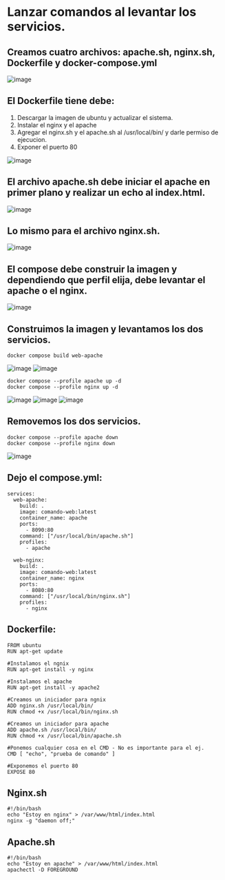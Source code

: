 # Lanzar comandos al levantar los servicios.
## Creamos cuatro archivos: apache.sh, nginx.sh, Dockerfile y docker-compose.yml
![image](https://github.com/julianzanetti/Docker-Udemy/assets/134458575/a8425ce8-90d7-48dc-98f4-2bfa157876ef)

## El Dockerfile tiene debe:
1. Descargar la imagen de ubuntu y actualizar el sistema.
2. Instalar el nginx y el apache
3. Agregar el nginx.sh y el apache.sh al /usr/local/bin/ y darle permiso de ejecucion.
4. Exponer el puerto 80

![image](https://github.com/julianzanetti/Docker-Udemy/assets/134458575/cfc97aa0-f785-4aeb-ace1-3da71146a61f)

## El archivo apache.sh debe iniciar el apache en primer plano y realizar un echo al index.html.
![image](https://github.com/julianzanetti/Docker-Udemy/assets/134458575/d859f056-8af7-441f-a85d-0b69e0432a2a)

## Lo mismo para el archivo nginx.sh.
![image](https://github.com/julianzanetti/Docker-Udemy/assets/134458575/7aa8b86b-7b39-4c4c-a2cb-a5a824f0b4c4)

## El compose debe construir la imagen y dependiendo que perfil elija, debe levantar el apache o el nginx.
![image](https://github.com/julianzanetti/Docker-Udemy/assets/134458575/8dab2bb1-9968-476a-b7e5-c020995645a3)

## Construimos la imagen y levantamos los dos servicios.
```
docker compose build web-apache
```
![image](https://github.com/julianzanetti/Docker-Udemy/assets/134458575/55cdbc27-d51c-4f80-97a6-f16102d98430)
![image](https://github.com/julianzanetti/Docker-Udemy/assets/134458575/5fbde156-79a3-4cc0-aa75-70dea082e590)

```
docker compose --profile apache up -d
docker compose --profile nginx up -d
```
![image](https://github.com/julianzanetti/Docker-Udemy/assets/134458575/097fe7c5-bd2c-4c27-b78a-5f352cad4b2f)
![image](https://github.com/julianzanetti/Docker-Udemy/assets/134458575/7611da92-d1ff-4887-88f5-0d737ddcc2e1)
![image](https://github.com/julianzanetti/Docker-Udemy/assets/134458575/71d6bdd1-a5a7-403d-83a3-1af54e191a09)

## Removemos los dos servicios.
```
docker compose --profile apache down
docker compose --profile nginx down
```
![image](https://github.com/julianzanetti/Docker-Udemy/assets/134458575/2ccc7560-70db-4889-9a26-c406666ed5be)

## Dejo el compose.yml:
```
services:
  web-apache:
    build: .
    image: comando-web:latest
    container_name: apache
    ports:
      - 8090:80
    command: ["/usr/local/bin/apache.sh"]
    profiles:
      - apache

  web-nginx:
    build: .
    image: comando-web:latest
    container_name: nginx
    ports:
      - 8080:80
    command: ["/usr/local/bin/nginx.sh"]
    profiles:
      - nginx
```

## Dockerfile:
```
FROM ubuntu
RUN apt-get update

#Instalamos el ngnix
RUN apt-get install -y nginx

#Instalamos el apache
RUN apt-get install -y apache2

#Creamos un iniciador para ngnix
ADD nginx.sh /usr/local/bin/
RUN chmod +x /usr/local/bin/nginx.sh

#Creamos un iniciador para apache
ADD apache.sh /usr/local/bin/
RUN chmod +x /usr/local/bin/apache.sh

#Ponemos cualquier cosa en el CMD - No es importante para el ej.
CMD [ "echo", "prueba de comando" ]

#Exponemos el puerto 80
EXPOSE 80
```

## Nginx.sh
```
#!/bin/bash
echo "Estoy en nginx" > /var/www/html/index.html
nginx -g "daemon off;"
```

## Apache.sh
```
#!/bin/bash
echo "Estoy en apache" > /var/www/html/index.html
apachectl -D FOREGROUND
```
